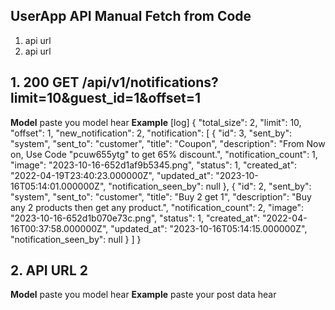## UserApp API Manual Fetch from Code
 1. api url
 2. api url

## 1. 200 GET /api/v1/notifications?limit=10&guest_id=1&offset=1
**Model**
paste you model hear
**Example**
[log] {
     "total_size": 2,
     "limit": 10,
     "offset": 1,
     "new_notification": 2,
     "notification": [
          {
               "id": 3,
               "sent_by": "system",
               "sent_to": "customer",
               "title": "Coupon",
               "description": "From Now on, Use Code \"pcuw655ytg\" to get 65% discount.",
               "notification_count": 1,
               "image": "2023-10-16-652d1af9b5345.png",
               "status": 1,
               "created_at": "2022-04-19T23:40:23.000000Z",
               "updated_at": "2023-10-16T05:14:01.000000Z",
               "notification_seen_by": null
          },
          {
               "id": 2,
               "sent_by": "system",
               "sent_to": "customer",
               "title": "Buy 2 get 1",
               "description": "Buy any 2 products then get any product.",
               "notification_count": 2,
               "image": "2023-10-16-652d1b070e73c.png",
               "status": 1,
               "created_at": "2022-04-16T00:37:58.000000Z",
               "updated_at": "2023-10-16T05:14:15.000000Z",
               "notification_seen_by": null
          }
     ]
}

## 2. API URL 2
**Model**
paste you model hear
**Example**
paste your post data hear
